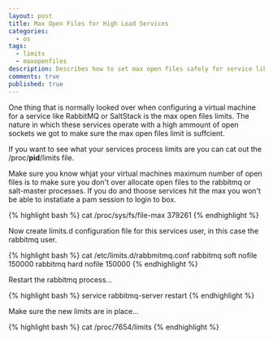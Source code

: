 ```yaml
---
layout: post
title: Max Open Files for High Load Services
categories: 
  - os
tags: 
  - limits
  - maxopenfiles
description: Describes how to set max open files safely for service like rabbitmq or saltstack
comments: true
published: true
---
```


One thing that is normally looked over when configuring a virtual machine for a service like RabbitMQ or SaltStack is the max open files limits. The nature in which these services operate with a high ammount of open sockets we got to make sure the max open files limit is suffcient.

If you want to see what your services process limits are you can cat out the /proc/**pid**/limits file.

Make sure you know whjat your virtual machines maximum number of open files is to make sure you don't over allocate open files to the rabbitmq or salt-master processes. If you do and thoose services hit the max you won't be able to instatiate a pam session to login to box.

{% highlight bash %}
cat /proc/sys/fs/file-max
379261
{% endhighlight %}

Now create limits.d configuration file for this services user, in this case the rabbitmq user.

{% highlight bash %}
cat /etc/limits.d/rabbmitmq.conf
rabbitmq    soft    nofile    150000
rabbitmq    hard    nofile    150000
{% endhighlight %}

Restart the rabbitmq process...

{% highlight bash %}
service rabbitmq-server restart
{% endhighlight %}

Make sure the new limits are in place...

{% highlight bash %}
cat /proc/7654/limits
{% endhighlight %}
